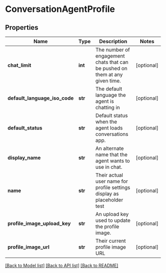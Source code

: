 # ConversationAgentProfile

## Properties
Name | Type | Description | Notes
------------ | ------------- | ------------- | -------------
**chat_limit** | **int** | The number of engagement chats that can be pushed on them at any given time. | [optional] 
**default_language_iso_code** | **str** | The default language the agent is chatting in | [optional] 
**default_status** | **str** | Default status when the agent loads conversations app. | [optional] 
**display_name** | **str** | An alternate name that the agent wants to use in chat. | [optional] 
**name** | **str** | Their actual user name for profile settings display as placeholder test | [optional] 
**profile_image_upload_key** | **str** | An upload key used to update the profile image. | [optional] 
**profile_image_url** | **str** | Their current profile image URL | [optional] 

[[Back to Model list]](../README.md#documentation-for-models) [[Back to API list]](../README.md#documentation-for-api-endpoints) [[Back to README]](../README.md)


